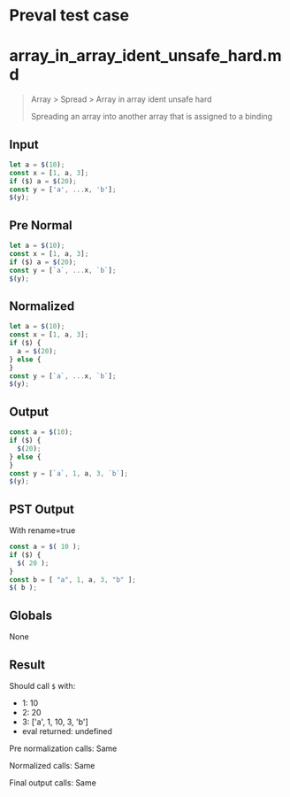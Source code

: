 # Preval test case

# array_in_array_ident_unsafe_hard.md

> Array > Spread > Array in array ident unsafe hard
>
> Spreading an array into another array that is assigned to a binding

## Input

`````js filename=intro
let a = $(10);
const x = [1, a, 3];
if ($) a = $(20);
const y = ['a', ...x, 'b'];
$(y);
`````

## Pre Normal


`````js filename=intro
let a = $(10);
const x = [1, a, 3];
if ($) a = $(20);
const y = [`a`, ...x, `b`];
$(y);
`````

## Normalized


`````js filename=intro
let a = $(10);
const x = [1, a, 3];
if ($) {
  a = $(20);
} else {
}
const y = [`a`, ...x, `b`];
$(y);
`````

## Output


`````js filename=intro
const a = $(10);
if ($) {
  $(20);
} else {
}
const y = [`a`, 1, a, 3, `b`];
$(y);
`````

## PST Output

With rename=true

`````js filename=intro
const a = $( 10 );
if ($) {
  $( 20 );
}
const b = [ "a", 1, a, 3, "b" ];
$( b );
`````

## Globals

None

## Result

Should call `$` with:
 - 1: 10
 - 2: 20
 - 3: ['a', 1, 10, 3, 'b']
 - eval returned: undefined

Pre normalization calls: Same

Normalized calls: Same

Final output calls: Same
